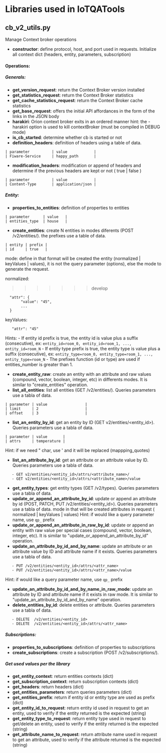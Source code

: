# Libraries used in IoTQATools

## **cb_v2_utils.py**
 Manage Context broker operations
 - **constructor**: define protocol, host, and port used in requests. Initialize all context dict (headers, entity, parameters, subscription)

#### Operations:
##### Generals:
 - **get_version_request**: return the Context Broker version installed
 - **get_statistics_request**: return the Context Broker statistics
 - **get_cache_statistics_request**: return the Context Broker cache statistics
 - **get_base_request**: offers the initial API affordances in the form of the links in the JSON body
 - **harakiri**: Orion context broker exits in an ordered manner
      hint: the -harakiri option is used to kill contextBroker (must be compiled in DEBUG mode)
 - **is_cb_started**: determine whether cb is started or not
 - **definition_headers**: definition of headers using a table of data.
```
| parameter          | value            |
| Fiware-Service     | happy_path       |
```
 - **modification_headers**: modification or append of headers and determine if the previous headers are kept or not ( true | false )
```
| parameter          | value            |
| Content-Type       | application/json |
```

##### Entity:
- **properties_to_entities**: definition of properties to entities
```
| parameter      | value   |
| entities_type  | house   |
```
- **create_entities**: create N entities in modes diferents (POST /v2/entities/). the prefixes use a table of data.
```
| entity | prefix |
| id     | true   |
```
mode: define in that format will be created the entity (normalized | keyValues | values), it is not the query parameter (options), else the mode to generate the request.

normalized:
>>>>>>> develop
 ```
   "attr": {
        "value": "45",
        ...
   }
```

keyValues:
```
   "attr": "45"
```
Hints:
    - If entity id prefix is true, the entity id is value plus a suffix (consecutive), ex:
         `entity_id=room_0, entity_id=room_1, ..., entity_id=room_N`
    - If entity type prefix is true, the entity type is value plus a suffix (consecutive), ex:
         `entity_type=room_0, entity_type=room_1, ..., entity_type=room_N`
    - The prefixes function (id or type) are used if entities_number is greater than 1.
- **create_entity_raw**: create an entity with an attribute and raw values (compound, vector, boolean, integer, etc) in differents modes. It is similar to "create_entities" operation.
- **list_all_entities**: list all entities (GET /v2/entities/). Queries parameters use a tabla of data.
```
| parameter | value                 |
| limit     | 2                     |
| offset    | 3                     |
```
- **list_an_entity_by_id**: get an entity by ID (GET v2/entities/<entity_id>). Queries parameters use a tabla of data.
```
| parameter | value       |
| attrs     | temperature |
```
   Hint: if we need " char, use \' and it will be replaced (mappping_quotes)
- **list_an_attribute_by_id**: get an attribute or an attribute value by ID. Queries parameters use a tabla of data.
```
   - GET v2/entities/<entity_id>/attrs/<attribute_name>/
   - GET v2/entities/<entity_id>/attrs/<attribute_name>/value
```   
- **get_entity_types**: get entity types (GET /v2/types). Queries parameters use a tabla of data.
- **update_or_append_an_attribute_by_id**: update or append an attribute by id (POST, PATCH, PUT /v2/entities/<entity_id>). Queries parameters use a tabla of data.
mode in that will be created attributes in request ( normalized | keyValues | values)
Hint: if would like a query parameter name, use `qp_` prefix
- **update_or_append_an_attribute_in_raw_by_id**: update or append an entity with raw value per special cases (compound, vector, boolean, integer, etc). It is similar to "update_or_append_an_attribute_by_id" operation.
- **update_an_attribute_by_id_and_by_name**: update an attribute or an attribute value by ID and attribute name if it exists. Queries parameters use a tabla of data.
```
   - PUT /v2/entities/<entity_id>/attrs/<attr_name>
   - PUT /v2/entities/<entity_id>/attrs/<attr_name>/value
```   
   Hint: if would like a query parameter name, use `qp_` prefix
- **update_an_attribute_by_id_and_by_name_in_raw_mode**: update an attribute by ID and attribute name if it exists in raw mode. It is similar to "update_an_attribute_by_id_and_by_name" operation.
- **delete_entities_by_id**: delete entities or attribute. Queries parameters use a tabla of data.
```
   - DELETE  /v2/entities/<entity_id>
   - DELETE  /v2/entities/<entity_id>/attrs/<attr_name>
```   

##### Subscriptions:
- **properties_to_subscriptions**: definition of properties to subscriptions
- **create_subscriptions**: create a subscription (POST /v2/subscriptions/). 


##### Get used values per the library
- **get_entity_context**: return entities contexts (dict)
- **get_subscription_context**: return subscription contexts (dict)
- **get_headers**: return headers (dict)
- **get_entities_parameters**: return queries parameters (dict)
- **get_entities_prefix**: return if entity id or entity type are used as prefix (dict)
- **get_entity_id_to_request**: return entity id used in request to get an entity, used to verify if the entity returned is the expected (string)
- **get_entity_type_to_request**: return entity type used in request to get/delete an entity, used to verify if the entity returned is the expected (string)
- **get_attribute_name_to_request**: return attribute name used in request to get an attribute, used to verify if the attribute returned is the expected (string)
